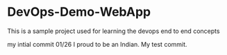# DevOps-Demo-WebApp
This is a sample project used for learning the devops end to end concepts

my intial commit 01/26
I proud to be an Indian.
My test commit.
